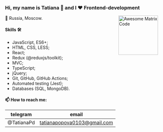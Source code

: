 ### Hi, my name is Tatiana 👋 and I ❤️ Frontend-development

<img src = 'https://media.giphy.com/media/1kkxWqT5nvLXupUTwK/giphy.gif' alt = 'Awesome Matrix Code' align='right' width="130px"/>

📍 Russia, Moscow.

#### Skills 🛠️
- JavaScript, ES6+;
- HTML, CSS, LESS;
- React;
- Redux (@reduxjs/toolkit);
- MVC;
- TypeScript;
- jQuery;
- Git, GitHub, GitHub Actions;
- Automated testing (Jest);
- Databases (SQL, MongoDB).

#### 📫 How to reach me:

| telegram    | email       |
| ------------| -------------- |
| @TatianaPd  | tatianapopova0103@gmail.com  |

